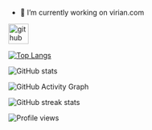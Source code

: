 
- 🔭 I’m currently working on virian.com 


[<img src='https://cdn.jsdelivr.net/npm/simple-icons@3.0.1/icons/github.svg' alt='github' height='40'>](https://github.com/syrkis)  

[![Top Langs](https://github-readme-stats.vercel.app/api/top-langs/?username=syrkis)](https://github.com/anuraghazra/github-readme-stats)

![GitHub stats](https://github-readme-stats.vercel.app/api?username=syrkis&show_icons=true&count_private=true)  

![GitHub Activity Graph](https://activity-graph.herokuapp.com/graph?username=syrkis)  

![GitHub streak stats](https://github-readme-streak-stats.herokuapp.com/?user=syrkis)  

![Profile views](https://gpvc.arturio.dev/syrkis)  
